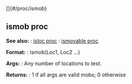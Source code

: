 []{#/proc/ismob}
## ismob proc
**See also:**
:   [isloc proc](#/proc/isloc)
:   [ismovable proc](#/proc/ismovable)
<!-- -->
**Format:**
:   ismob(Loc1, Loc2 \...)
<!-- -->
**Args:**
:   Any number of locations to test.
<!-- -->
**Returns:**
:   1 if all args are valid mobs; 0 otherwise